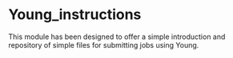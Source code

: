 # Young_instructions
This module has been designed to offer a simple introduction and repository of simple files for submitting jobs using Young.
